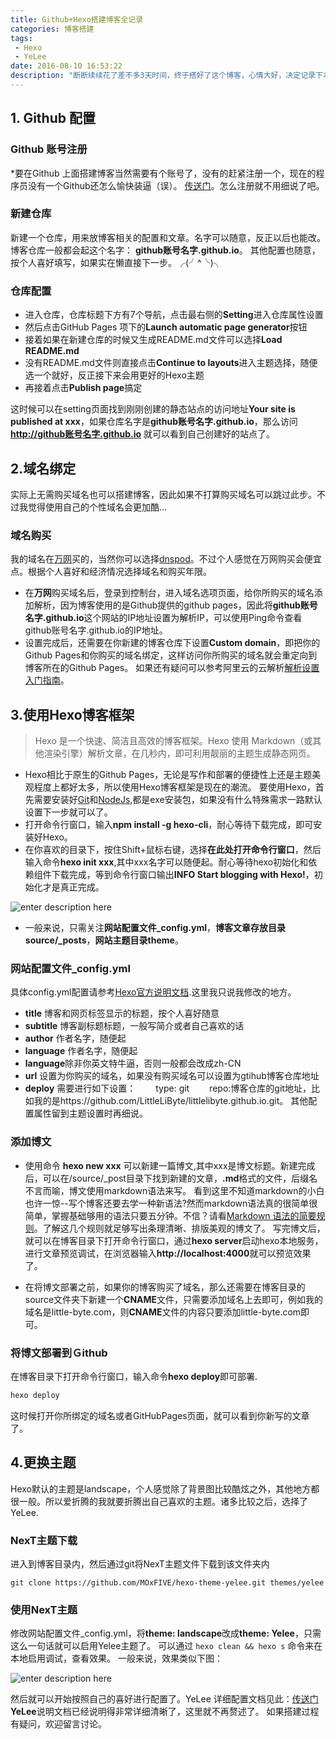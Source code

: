 ```yaml
---
title: Github+Hexo搭建博客全记录
categories: 博客搭建
tags: 
 - Hexo
 - YeLee
date: 2016-08-10 16:53:22
description: "断断续续花了差不多3天时间，终于搭好了这个博客，心情大好，决定记录下本人搭建过程的一点心得，以供同样在摸索的你参考"
---
```


## 1. Github 配置
### Github 账号注册
*要在Github 上面搭建博客当然需要有个账号了，没有的赶紧注册一个，现在的程序员没有一个Github还怎么愉快装逼（误）。
[传送门](https://github.com/)。怎么注册就不用细说了吧。

### 新建仓库
新建一个仓库，用来放博客相关的配置和文章。名字可以随意，反正以后也能改。博客仓库一般都会起这个名字：
**github账号名字.github.io**。
其他配置也随意，按个人喜好填写，如果实在懒直接下一步。╭(╯^╰)╮

### 仓库配置
* 进入仓库，仓库标题下方有7个导航，点击最右侧的**Setting**进入仓库属性设置
* 然后点击GitHub Pages 项下的**Launch automatic page generator**按钮
* 接着如果在新建仓库的时候又生成README.md文件可以选择**Load README.md**
* 没有README.md文件则直接点击**Continue to layouts**进入主题选择，随便选一个就好，反正接下来会用更好的Hexo主题
* 再接着点击**Publish page**搞定

这时候可以在setting页面找到刚刚创建的静态站点的访问地址**Your site is published at xxx**，如果仓库名字是**github账号名字.github.io**，那么访问 **http://github账号名字.github.io** 就可以看到自己创建好的站点了。

## 2.域名绑定
实际上无需购买域名也可以搭建博客，因此如果不打算购买域名可以跳过此步。不过我觉得使用自己的个性域名会更加酷...
### 域名购买
我的域名在[万网](https://wanwang.aliyun.com/)买的，当然你可以选择[dnspod](https://www.dnspod.cn/)。不过个人感觉在万网购买会便宜点。根据个人喜好和经济情况选择域名和购买年限。
* 在**万网**购买域名后，登录到控制台，进入域名选项页面，给你所购买的域名添加解析，因为博客使用的是Github提供的github pages，因此将**github账号名字.github.io**这个网站的IP地址设置为解析IP，可以使用Ping命令查看github账号名字.github.io的IP地址。
* 设置完成后，还需要在你新建的博客仓库下设置**Custom domain**，即把你的Github Pages和你购买的域名绑定，这样访问你所购买的域名就会重定向到博客所在的Github Pages。
如果还有疑问可以参考阿里云的云解析[解析设置入门指南](https://help.aliyun.com/knowledge_detail/29716.html?spm=5176.product29697.3.1.n5T5E9)。

## 3.使用Hexo博客框架
> Hexo 是一个快速、简洁且高效的博客框架。Hexo 使用 Markdown（或其他渲染引擎）解析文章，在几秒内，即可利用靓丽的主题生成静态网页。

* Hexo相比于原生的Github Pages，无论是写作和部署的便捷性上还是主题美观程度上都好太多，所以使用Hexo博客框架是现在的潮流。
要使用Hexo，首先需要安装好[Git](https://git-scm.com/download/win)和[NodeJs](http://nodejs.cn/),都是exe安装包，如果没有什么特殊需求一路默认设置下一步就可以了。
* 打开命令行窗口，输入**npm install -g hexo-cli**，耐心等待下载完成，即可安装好Hexo。
* 在你喜欢的目录下，按住Shift+鼠标右键，选择**在此处打开命令行窗口**，然后输入命令**hexo init xxx**,其中xxx名字可以随便起。耐心等待hexo初始化和依赖组件下载完成，等到命令行窗口输出**INFO  Start blogging with Hexo!**，初始化才是真正完成。

![enter description here][1]

* 一般来说，只需关注**网站配置文件_config.yml**，**博客文章存放目录source/_posts**，**网站主题目录theme**。

### 网站配置文件_config.yml
具体config.yml配置请参考[Hexo官方说明文档](https://hexo.io/zh-cn/docs/configuration.html).这里我只说我修改的地方。
*  **title** 博客和网页标签显示的标题，按个人喜好随意
*  **subtitle** 博客副标题标题，一般写简介或者自己喜欢的话
*  **author** 作者名字，随便起
*  **language** 作者名字，随便起
*  **language**除非你英文特牛逼，否则一般都会改成zh-CN
*  **url** 设置为你购买的域名，如果没有购买域名可以设置为gtihub博客仓库地址
* **deploy**  需要进行如下设置：
　　type: git
　　repo:博客仓库的git地址，比如我的是https://github.com/LittleLiByte/littlelibyte.github.io.git。
其他配置属性留到主题设置时再细说。

### 添加博文
* 使用命令 **hexo new xxx**   可以新建一篇博文,其中xxx是博文标题。新建完成后，可以在/source/_post目录下找到新建的文章，**.md**格式的文件，后缀名不言而喻，博文使用markdown语法来写。
看到这里不知道markdown的小白也许一惊--写个博客还要去学一种新语法?然而markdown语法真的很简单很简单，掌握基础够用的语法只要五分钟。不信？请看[Markdown 语法的简要规则](http://www.jianshu.com/p/1e402922ee32/)。了解这几个规则就足够写出条理清晰、排版美观的博文了。
写完博文后，就可以在博客目录下打开命令行窗口，通过**hexo server**启动hexo本地服务，进行文章预览调试，在浏览器输入**http://localhost:4000**就可以预览效果了。

* 在将博文部署之前，如果你的博客购买了域名，那么还需要在博客目录的source文件夹下新建一个**CNAME**文件，只需要添加域名上去即可，例如我的域名是little-byte.com，则**CNAME**文件的内容只要添加little-byte.com即可。

### 将博文部署到Ｇithub
在博客目录下打开命令行窗口，输入命令**hexo deploy**即可部署.
```bash
hexo deploy
```
这时候打开你所绑定的域名或者GitHubPages页面，就可以看到你新写的文章了。

## 4.更换主题
Hexo默认的主题是landscape，个人感觉除了背景图比较酷炫之外，其他地方都很一般。所以爱折腾的我就要折腾出自己喜欢的主题。诸多比较之后，选择了YeLee.

### NexT主题下载
进入到博客目录内，然后通过git将NexT主题文件下载到该文件夹内

``` vim
git clone https://github.com/MOxFIVE/hexo-theme-yelee.git themes/yelee
```
### 使用NexT主题
修改网站配置文件_config.yml，将**theme: landscape**改成**theme: Yelee**，只需这么一句话就可以启用Yelee主题了。
可以通过 `hexo clean && hexo s` 命令来在本地启用调试，查看效果。
一般来说，效果类似下图：

![enter description here][2]

然后就可以开始按照自己的喜好进行配置了。YeLee 详细配置文档见此：[传送门][3]
**YeLee**说明文档已经说明得非常详细清晰了，这里就不再赘述了。
如果搭建过程有疑问，欢迎留言讨论。

  [1]: http://om2bpqram.bkt.clouddn.com/1488416894394.jpg
  [2]: http://om2bpqram.bkt.clouddn.com/1488435176017.jpg
  [3]: http://moxfive.coding.me/yelee/2.Basic-Usage/